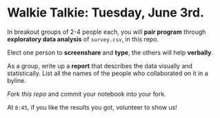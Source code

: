 # Walkie Talkie: Tuesday, June 3rd. 

In breakout groups of 2-4 people each, you will **pair program** through **exploratory data analysis** of `survey.csv`, in this repo. 

Elect one person to **screenshare** and **type**, the others will help **verbally**. 

As a group, write up a **report** that describes the data visually and statistically. List all the names of the people who collaborated on it in a byline. 

_Fork this repo_ and commit your notebook into your fork.

At `8:45`, if you like the results you got, volunteer to show us!  
